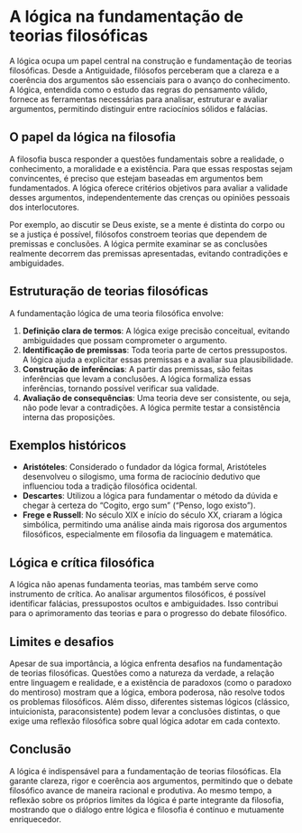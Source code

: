 # A lógica na fundamentação de teorias filosóficas

A lógica ocupa um papel central na construção e fundamentação de teorias filosóficas. Desde a Antiguidade, filósofos perceberam que a clareza e a coerência dos argumentos são essenciais para o avanço do conhecimento. A lógica, entendida como o estudo das regras do pensamento válido, fornece as ferramentas necessárias para analisar, estruturar e avaliar argumentos, permitindo distinguir entre raciocínios sólidos e falácias.

## O papel da lógica na filosofia

A filosofia busca responder a questões fundamentais sobre a realidade, o conhecimento, a moralidade e a existência. Para que essas respostas sejam convincentes, é preciso que estejam baseadas em argumentos bem fundamentados. A lógica oferece critérios objetivos para avaliar a validade desses argumentos, independentemente das crenças ou opiniões pessoais dos interlocutores.

Por exemplo, ao discutir se Deus existe, se a mente é distinta do corpo ou se a justiça é possível, filósofos constroem teorias que dependem de premissas e conclusões. A lógica permite examinar se as conclusões realmente decorrem das premissas apresentadas, evitando contradições e ambiguidades.

## Estruturação de teorias filosóficas

A fundamentação lógica de uma teoria filosófica envolve:

1. **Definição clara de termos**: A lógica exige precisão conceitual, evitando ambiguidades que possam comprometer o argumento.
2. **Identificação de premissas**: Toda teoria parte de certos pressupostos. A lógica ajuda a explicitar essas premissas e a avaliar sua plausibilidade.
3. **Construção de inferências**: A partir das premissas, são feitas inferências que levam a conclusões. A lógica formaliza essas inferências, tornando possível verificar sua validade.
4. **Avaliação de consequências**: Uma teoria deve ser consistente, ou seja, não pode levar a contradições. A lógica permite testar a consistência interna das proposições.

## Exemplos históricos

- **Aristóteles**: Considerado o fundador da lógica formal, Aristóteles desenvolveu o silogismo, uma forma de raciocínio dedutivo que influenciou toda a tradição filosófica ocidental.
- **Descartes**: Utilizou a lógica para fundamentar o método da dúvida e chegar à certeza do “Cogito, ergo sum” (“Penso, logo existo”).
- **Frege e Russell**: No século XIX e início do século XX, criaram a lógica simbólica, permitindo uma análise ainda mais rigorosa dos argumentos filosóficos, especialmente em filosofia da linguagem e matemática.

## Lógica e crítica filosófica

A lógica não apenas fundamenta teorias, mas também serve como instrumento de crítica. Ao analisar argumentos filosóficos, é possível identificar falácias, pressupostos ocultos e ambiguidades. Isso contribui para o aprimoramento das teorias e para o progresso do debate filosófico.

## Limites e desafios

Apesar de sua importância, a lógica enfrenta desafios na fundamentação de teorias filosóficas. Questões como a natureza da verdade, a relação entre linguagem e realidade, e a existência de paradoxos (como o paradoxo do mentiroso) mostram que a lógica, embora poderosa, não resolve todos os problemas filosóficos. Além disso, diferentes sistemas lógicos (clássico, intuicionista, paraconsistente) podem levar a conclusões distintas, o que exige uma reflexão filosófica sobre qual lógica adotar em cada contexto.

## Conclusão

A lógica é indispensável para a fundamentação de teorias filosóficas. Ela garante clareza, rigor e coerência aos argumentos, permitindo que o debate filosófico avance de maneira racional e produtiva. Ao mesmo tempo, a reflexão sobre os próprios limites da lógica é parte integrante da filosofia, mostrando que o diálogo entre lógica e filosofia é contínuo e mutuamente enriquecedor.